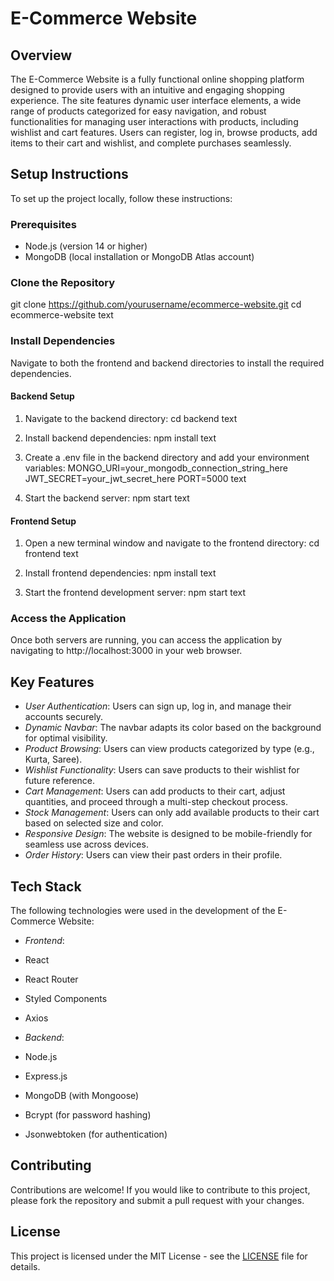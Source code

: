 # E-Commerce Website

## Overview

The E-Commerce Website is a fully functional online shopping platform designed to provide users with an intuitive and engaging shopping experience. The site features dynamic user interface elements, a wide range of products categorized for easy navigation, and robust functionalities for managing user interactions with products, including wishlist and cart features. Users can register, log in, browse products, add items to their cart and wishlist, and complete purchases seamlessly.

## Setup Instructions

To set up the project locally, follow these instructions:

### Prerequisites

- Node.js (version 14 or higher)
- MongoDB (local installation or MongoDB Atlas account)

### Clone the Repository

git clone https://github.com/yourusername/ecommerce-website.git
cd ecommerce-website
text

### Install Dependencies

Navigate to both the frontend and backend directories to install the required dependencies.

#### Backend Setup

1. Navigate to the backend directory:
   cd backend
   text

2. Install backend dependencies:
   npm install
   text

3. Create a .env file in the backend directory and add your environment variables:
   MONGO_URI=your_mongodb_connection_string_here
   JWT_SECRET=your_jwt_secret_here
   PORT=5000
   text

4. Start the backend server:
   npm start
   text

#### Frontend Setup

1. Open a new terminal window and navigate to the frontend directory:
   cd frontend
   text

2. Install frontend dependencies:
   npm install
   text

3. Start the frontend development server:
   npm start
   text

### Access the Application

Once both servers are running, you can access the application by navigating to http://localhost:3000 in your web browser.

## Key Features

- _User Authentication_: Users can sign up, log in, and manage their accounts securely.
- _Dynamic Navbar_: The navbar adapts its color based on the background for optimal visibility.
- _Product Browsing_: Users can view products categorized by type (e.g., Kurta, Saree).
- _Wishlist Functionality_: Users can save products to their wishlist for future reference.
- _Cart Management_: Users can add products to their cart, adjust quantities, and proceed through a multi-step checkout process.
- _Stock Management_: Users can only add available products to their cart based on selected size and color.
- _Responsive Design_: The website is designed to be mobile-friendly for seamless use across devices.
- _Order History_: Users can view their past orders in their profile.

## Tech Stack

The following technologies were used in the development of the E-Commerce Website:

- _Frontend_:
- React
- React Router
- Styled Components
- Axios

- _Backend_:
- Node.js
- Express.js
- MongoDB (with Mongoose)
- Bcrypt (for password hashing)
- Jsonwebtoken (for authentication)

## Contributing

Contributions are welcome! If you would like to contribute to this project, please fork the repository and submit a pull request with your changes.

## License

This project is licensed under the MIT License - see the [LICENSE](LICENSE) file for details.
